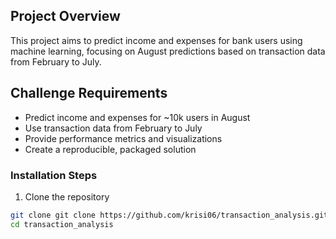 ## Project Overview
This project aims to predict income and expenses for bank users using machine learning, focusing on August predictions based on transaction data from February to July.

## Challenge Requirements
- Predict income and expenses for ~10k users in August
- Use transaction data from February to July
- Provide performance metrics and visualizations
- Create a reproducible, packaged solution

### Installation Steps
1. Clone the repository
```bash
git clone git clone https://github.com/krisi06/transaction_analysis.git
cd transaction_analysis

